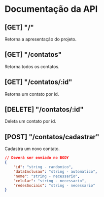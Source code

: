 # Documentação da API

## [GET] "/"

Retorna a apresentação do projeto.

## [GET] "/contatos"

Retorna todos os contatos.

## [GET] "/contatos/:id"

Retorna um contato por id.

## [DELETE] "/contatos/:id"

Deleta um contato por id.

## [POST] "/contatos/cadastrar"

Cadastra um novo contato.

```json
// Deverá ser enviado no BODY
{
	"id": "string - randomico",
    "dataInclusao": "string - automatico",
	"nome": "string - necessario",
	"celular": "string - necessario",
	"redesSociais": "string - necessario"
}
```


